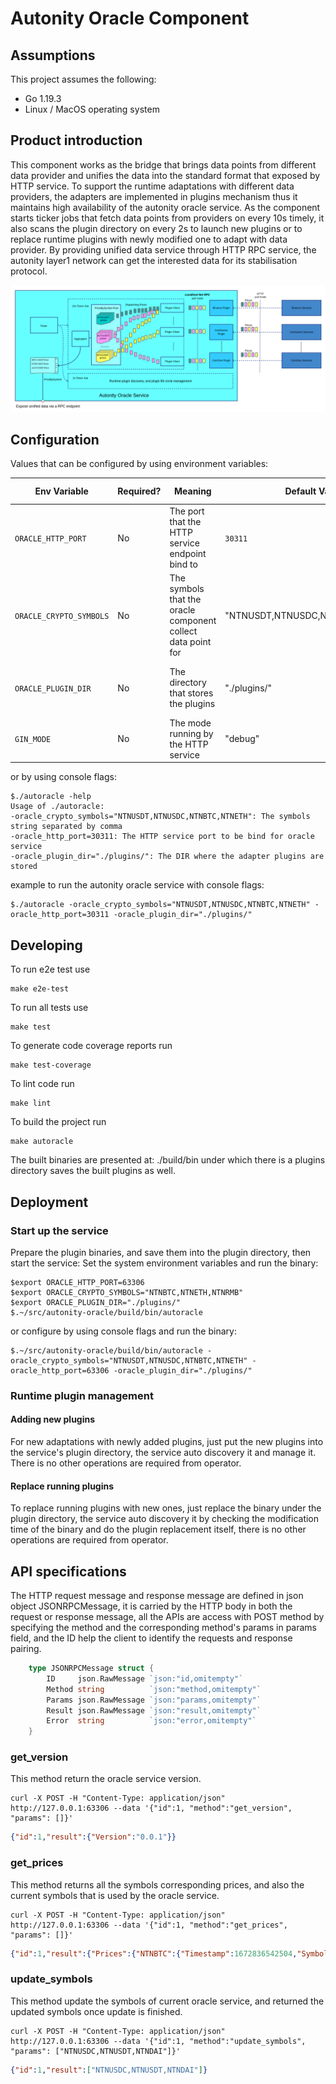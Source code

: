 # Autonity Oracle Component 

## Assumptions 

This project assumes the following:

* Go 1.19.3 
* Linux / MacOS operating system

## Product introduction
This component works as the bridge that brings data points from different data provider and unifies the data into the standard format that exposed by HTTP service. To support the runtime adaptations with different data providers, the adapters are implemented in plugins mechanism thus it maintains high availability of the autonity oracle service. 
As the component starts ticker jobs that fetch data points from providers on every 10s timely, it also scans the plugin directory on every 2s to launch new plugins or to replace runtime plugins with newly modified one to adapt with data provider. By providing unified data service through HTTP RPC service, the autonity layer1 network can get the interested data for its stabilisation protocol.   

![design](design.png)

## Configuration 
Values that can be configured by using environment variables:    

| **Env Variable**        | **Required?** | **Meaning**                                                  | **Default Value**                  | **Valid Options**                |
|-------------------------|---------------|--------------------------------------------------------------|------------------------------------|----------------------------------|
| `ORACLE_HTTP_PORT`      | No            | The port that the HTTP service endpoint bind to              | `30311`                            | any free port number on the host |
| `ORACLE_CRYPTO_SYMBOLS` | No            | The symbols that the oracle component collect data point for | \"NTNUSDT,NTNUSDC,NTNBTC,NTNETH"\" | symbols seperated by ','         |
| `ORACLE_PLUGIN_DIR`     | No            | The directory that stores the plugins                        | "./plugins/"                       | any directory that saves plugins |
| `GIN_MODE`              | No            | The mode running by the HTTP service                         | "debug"                            | release or debug                 |

or by using console flags:

    $./autoracle -help
    Usage of ./autoracle:
    -oracle_crypto_symbols="NTNUSDT,NTNUSDC,NTNBTC,NTNETH": The symbols string separated by comma
    -oracle_http_port=30311: The HTTP service port to be bind for oracle service
    -oracle_plugin_dir="./plugins/": The DIR where the adapter plugins are stored

example to run the autonity oracle service with console flags:
    
    $./autoracle -oracle_crypto_symbols="NTNUSDT,NTNUSDC,NTNBTC,NTNETH" -oracle_http_port=30311 -oracle_plugin_dir="./plugins/"

## Developing

To run e2e test use

    make e2e-test

To run all tests use
    
    make test

To generate code coverage reports run

    make test-coverage

To lint code run

    make lint

To build the project run

    make autoracle

The built binaries are presented at: ./build/bin under which there is a plugins directory saves the built plugins as well.

## Deployment
### Start up the service
Prepare the plugin binaries, and save them into the plugin directory, then start the service:
Set the system environment variables and run the binary:

    $export ORACLE_HTTP_PORT=63306
    $export ORACLE_CRYPTO_SYMBOLS="NTNBTC,NTNETH,NTNRMB"
    $export ORACLE_PLUGIN_DIR="./plugins/"
    $.~/src/autonity-oracle/build/bin/autoracle    

or configure by using console flags and run the binary:

    $.~/src/autonity-oracle/build/bin/autoracle -oracle_crypto_symbols="NTNUSDT,NTNUSDC,NTNBTC,NTNETH" -oracle_http_port=63306 -oracle_plugin_dir="./plugins/"

### Runtime plugin management
#### Adding new plugins
For new adaptations with newly added plugins, just put the new plugins into the service's plugin directory, the service auto discovery it and manage it. There is no other operations are required from operator.
#### Replace running plugins
To replace running plugins with new ones, just replace the binary under the plugin directory, the service auto discovery it by checking the modification time of the binary and do the plugin replacement itself, there is no other operations are required from operator.

## API specifications
The HTTP request message and response message are defined in json object JSONRPCMessage, it is carried by the HTTP body in both the request or response message, all the APIs are access with POST method by specifying the method and the corresponding method's params in params field, and the ID help the client to identify the requests and response pairing.
```go
    type JSONRPCMessage struct {
        ID     json.RawMessage `json:"id,omitempty"`
        Method string          `json:"method,omitempty"`
        Params json.RawMessage `json:"params,omitempty"`
        Result json.RawMessage `json:"result,omitempty"`
        Error  string          `json:"error,omitempty"`
    }
```

### get_version
This method return the oracle service version.

    curl -X POST -H "Content-Type: application/json" http://127.0.0.1:63306 --data '{"id":1, "method":"get_version", "params": []}'
```json
{"id":1,"result":{"Version":"0.0.1"}}
```    
### get_prices
This method returns all the symbols corresponding prices, and also the current symbols that is used by the oracle service.

    curl -X POST -H "Content-Type: application/json" http://127.0.0.1:63306 --data '{"id":1, "method":"get_prices", "params": []}'
```json
{"id":1,"result":{"Prices":{"NTNBTC":{"Timestamp":1672836542504,"Symbol":"NTNBTC","Price":"11.11"},"NTNETH":{"Timestamp":1672836542504,"Symbol":"NTNETH","Price":"11.11"},"NTNRMB":{"Timestamp":1672836542504,"Symbol":"NTNRMB","Price":"11.11"}},"Symbols":["NTNBTC","NTNETH","NTNRMB"]}}
```
### update_symbols
This method update the symbols of current oracle service, and returned the updated symbols once update is finished.

    curl -X POST -H "Content-Type: application/json" http://127.0.0.1:63306 --data '{"id":1, "method":"update_symbols", "params": ["NTNUSDC,NTNUSDT,NTNDAI"]}'
```json
{"id":1,"result":["NTNUSDC,NTNUSDT,NTNDAI"]}
```